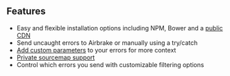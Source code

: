 ## Features

- Easy and flexible installation options including NPM, Bower and a [public CDN](https://cdnjs.com/libraries/airbrake-js)
- Send uncaught errors to Airbrake or manually using a try/catch
- [Add custom parameters](https://github.com/airbrake/airbrake-js#filtering-errors) to your errors for more context
- [Private sourcemap support](/docs/features/private-sourcemaps)
- Control which errors you send with customizable filtering options
